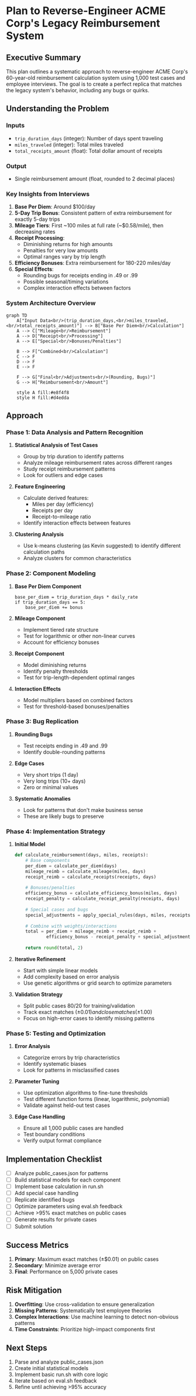 # Plan to Reverse-Engineer ACME Corp's Legacy Reimbursement System

## Executive Summary

This plan outlines a systematic approach to reverse-engineer ACME Corp's 60-year-old reimbursement calculation system using 1,000 test cases and employee interviews. The goal is to create a perfect replica that matches the legacy system's behavior, including any bugs or quirks.

## Understanding the Problem

### Inputs
- `trip_duration_days` (integer): Number of days spent traveling
- `miles_traveled` (integer): Total miles traveled
- `total_receipts_amount` (float): Total dollar amount of receipts

### Output
- Single reimbursement amount (float, rounded to 2 decimal places)

### Key Insights from Interviews

1. **Base Per Diem**: Around $100/day
2. **5-Day Trip Bonus**: Consistent pattern of extra reimbursement for exactly 5-day trips
3. **Mileage Tiers**: First ~100 miles at full rate (~$0.58/mile), then decreasing rates
4. **Receipt Processing**: 
   - Diminishing returns for high amounts
   - Penalties for very low amounts
   - Optimal ranges vary by trip length
5. **Efficiency Bonuses**: Extra reimbursement for 180-220 miles/day
6. **Special Effects**:
   - Rounding bugs for receipts ending in .49 or .99
   - Possible seasonal/timing variations
   - Complex interaction effects between factors

### System Architecture Overview

```mermaid
graph TD
    A["Input Data<br/>(trip_duration_days,<br/>miles_traveled,<br/>total_receipts_amount)"] --> B["Base Per Diem<br/>Calculation"]
    A --> C["Mileage<br/>Reimbursement"]
    A --> D["Receipt<br/>Processing"]
    A --> E["Special<br/>Bonuses/Penalties"]
    
    B --> F["Combined<br/>Calculation"]
    C --> F
    D --> F
    E --> F
    
    F --> G["Final<br/>Adjustments<br/>(Rounding, Bugs)"]
    G --> H["Reimbursement<br/>Amount"]
    
    style A fill:#e8f4f8
    style H fill:#d4edda
```

## Approach

### Phase 1: Data Analysis and Pattern Recognition

1. **Statistical Analysis of Test Cases**
   - Group by trip duration to identify patterns
   - Analyze mileage reimbursement rates across different ranges
   - Study receipt reimbursement patterns
   - Look for outliers and edge cases

2. **Feature Engineering**
   - Calculate derived features:
     - Miles per day (efficiency)
     - Receipts per day
     - Receipt-to-mileage ratio
   - Identify interaction effects between features

3. **Clustering Analysis**
   - Use k-means clustering (as Kevin suggested) to identify different calculation paths
   - Analyze clusters for common characteristics

### Phase 2: Component Modeling

1. **Base Per Diem Component**
   ```
   base_per_diem = trip_duration_days * daily_rate
   if trip_duration_days == 5:
       base_per_diem += bonus
   ```

2. **Mileage Component**
   - Implement tiered rate structure
   - Test for logarithmic or other non-linear curves
   - Account for efficiency bonuses

3. **Receipt Component**
   - Model diminishing returns
   - Identify penalty thresholds
   - Test for trip-length-dependent optimal ranges

4. **Interaction Effects**
   - Model multipliers based on combined factors
   - Test for threshold-based bonuses/penalties

### Phase 3: Bug Replication

1. **Rounding Bugs**
   - Test receipts ending in .49 and .99
   - Identify double-rounding patterns

2. **Edge Cases**
   - Very short trips (1 day)
   - Very long trips (10+ days)
   - Zero or minimal values

3. **Systematic Anomalies**
   - Look for patterns that don't make business sense
   - These are likely bugs to preserve

### Phase 4: Implementation Strategy

1. **Initial Model**
   ```python
   def calculate_reimbursement(days, miles, receipts):
       # Base components
       per_diem = calculate_per_diem(days)
       mileage_reimb = calculate_mileage(miles, days)
       receipt_reimb = calculate_receipts(receipts, days)
       
       # Bonuses/penalties
       efficiency_bonus = calculate_efficiency_bonus(miles, days)
       receipt_penalty = calculate_receipt_penalty(receipts, days)
       
       # Special cases and bugs
       special_adjustments = apply_special_rules(days, miles, receipts)
       
       # Combine with weights/interactions
       total = per_diem + mileage_reimb + receipt_reimb + 
               efficiency_bonus - receipt_penalty + special_adjustments
       
       return round(total, 2)
   ```

2. **Iterative Refinement**
   - Start with simple linear models
   - Add complexity based on error analysis
   - Use genetic algorithms or grid search to optimize parameters

3. **Validation Strategy**
   - Split public cases 80/20 for training/validation
   - Track exact matches (±$0.01) and close matches (±$1.00)
   - Focus on high-error cases to identify missing patterns

### Phase 5: Testing and Optimization

1. **Error Analysis**
   - Categorize errors by trip characteristics
   - Identify systematic biases
   - Look for patterns in misclassified cases

2. **Parameter Tuning**
   - Use optimization algorithms to fine-tune thresholds
   - Test different function forms (linear, logarithmic, polynomial)
   - Validate against held-out test cases

3. **Edge Case Handling**
   - Ensure all 1,000 public cases are handled
   - Test boundary conditions
   - Verify output format compliance

## Implementation Checklist

- [ ] Analyze public_cases.json for patterns
- [ ] Build statistical models for each component
- [ ] Implement base calculation in run.sh
- [ ] Add special case handling
- [ ] Replicate identified bugs
- [ ] Optimize parameters using eval.sh feedback
- [ ] Achieve >95% exact matches on public cases
- [ ] Generate results for private cases
- [ ] Submit solution

## Success Metrics

1. **Primary**: Maximum exact matches (±$0.01) on public cases
2. **Secondary**: Minimize average error
3. **Final**: Performance on 5,000 private cases

## Risk Mitigation

1. **Overfitting**: Use cross-validation to ensure generalization
2. **Missing Patterns**: Systematically test employee theories
3. **Complex Interactions**: Use machine learning to detect non-obvious patterns
4. **Time Constraints**: Prioritize high-impact components first

## Next Steps

1. Parse and analyze public_cases.json
2. Create initial statistical models
3. Implement basic run.sh with core logic
4. Iterate based on eval.sh feedback
5. Refine until achieving >95% accuracy 